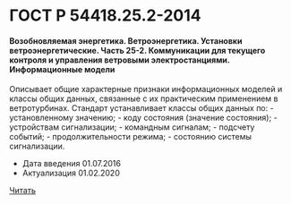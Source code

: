 # ГОСТ Р 54418.25.2-2014

#### Возобновляемая энергетика. Ветроэнергетика. Установки ветроэнергетические. Часть 25-2. Коммуникации для текущего контроля и управления ветровыми электростанциями. Информационные модели 

Описывает общие характерные признаки информационных моделей и классы общих данных, связанные с их практическим применением в ветротурбинах. Стандарт устанавливает классы общих данных по: - установленному значению; - коду состояния (значение состояния); - устройствам сигнализации; - командным сигналам; - подсчету событий; - продолжительности режима; - состоянию системы сигнализации.

- Дата введения	01.07.2016
- Актуализация	01.02.2020

<a href="~/files/54418.25.2-2014.pdf" onclick="openPdf('54418.25.2-2014.pdf', 'application/pdf');">Читать</a>